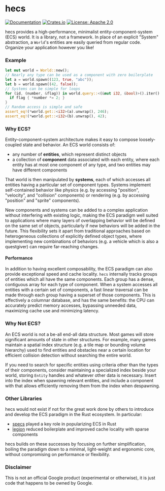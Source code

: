 # hecs

[![Documentation](https://docs.rs/hecs/badge.svg)](https://docs.rs/hecs/)
[![Crates.io](https://img.shields.io/crates/v/hecs.svg)](https://crates.io/crates/hecs)
[![License: Apache 2.0](https://img.shields.io/badge/License-Apache%202.0-blue.svg)](LICENSE-APACHE)

hecs provides a high-performance, minimalist entity-component-system (ECS)
world. It is a library, not a framework. In place of an explicit "System"
abstraction, a `World`'s entities are easily queried from regular code. Organize
your application however you like!

### Example

```rust
let mut world = World::new();
// Nearly any type can be used as a component with zero boilerplate
let a = world.spawn((123, true, "abc"));
let b = world.spawn((42, false));
// Systems can be simple for loops
for (id, (number, &flag)) in world.query::<(&mut i32, &bool)>().iter() {
  if flag { *number *= 2; }
}
// Random access is simple and safe
assert_eq!(*world.get::<i32>(a).unwrap(), 246);
assert_eq!(*world.get::<i32>(b).unwrap(), 42);
```

### Why ECS?

Entity-component-system architecture makes it easy to compose loosely-coupled
state and behavior. An ECS world consists of:

- any number of **entities**, which represent distinct objects
- a collection of **component** data associated with each entity, where each
  entity has at most one component of any type, and two entities may have
  different components

That world is then manipulated by **systems**, each of which accesses all
entities having a particular set of component types. Systems implement
self-contained behavior like physics (e.g. by accessing "position", "velocity",
and "collision" components) or rendering (e.g. by accessing "position" and
"sprite" components).

New components and systems can be added to a complex application without
interfering with existing logic, making the ECS paradigm well suited to
applications where many layers of overlapping behavior will be defined on the
same set of objects, particularly if new behaviors will be added in the
future. This flexibility sets it apart from traditional approaches based on
heterogeneous collections of explicitly defined object types, where implementing
new combinations of behaviors (e.g. a vehicle which is also a questgiver) can
require far-reaching changes.

#### Performance

In addition to having excellent composability, the ECS paradigm can also provide
exceptional speed and cache locality. `hecs` internally tracks groups of
entities which all have the same components. Each group has a dense, contiguous
array for each type of component. When a system accesses all entities with a
certain set of components, a fast linear traversal can be made through each
group having a superset of those components. This is effectively a columnar
database, and has the same benefits: the CPU can accurately predict memory
accesses, bypassing unneeded data, maximizing cache use and minimizing latency.

### Why Not ECS?

An ECS world is not a be-all end-all data structure. Most games will store
significant amounts of state in other structures. For example, many games
maintain a spatial index structure (e.g. a tile map or bounding volume
hierarchy) used to find entities and obstacles near a certain location for
efficient collision detection without searching the entire world.

If you need to search for specific entities using criteria other than the types
of their components, consider maintaining a specialized index beside your world,
storing `Entity` handles and whatever other data is necessary. Insert into the
index when spawning relevant entities, and include a component with that allows
efficiently removing them from the index when despawning.

### Other Libraries

hecs would not exist if not for the great work done by others to introduce and
develop the ECS paradigm in the Rust ecosystem. In particular:

- [specs] played a key role in popularizing ECS in Rust
- [legion] reduced boilerplate and improved cache locality with sparse
  components

hecs builds on these successes by focusing on further simplification, boiling
the paradigm down to a minimal, light-weight and ergonomic core, without
compromising on performance or flexibility.

### Disclaimer

This is not an official Google product (experimental or otherwise), it is just
code that happens to be owned by Google.

[specs]: https://github.com/amethyst/specs
[legion]: https://github.com/TomGillen/legion
